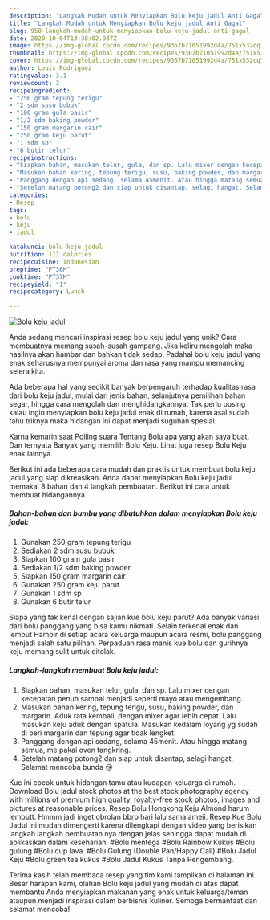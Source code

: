 ```yaml
---
description: "Langkah Mudah untuk Menyiapkan Bolu keju jadul Anti Gagal"
title: "Langkah Mudah untuk Menyiapkan Bolu keju jadul Anti Gagal"
slug: 950-langkah-mudah-untuk-menyiapkan-bolu-keju-jadul-anti-gagal
date: 2020-10-04T13:38:02.937Z
image: https://img-global.cpcdn.com/recipes/9367b71051992d4a/751x532cq70/bolu-keju-jadul-foto-resep-utama.jpg
thumbnail: https://img-global.cpcdn.com/recipes/9367b71051992d4a/751x532cq70/bolu-keju-jadul-foto-resep-utama.jpg
cover: https://img-global.cpcdn.com/recipes/9367b71051992d4a/751x532cq70/bolu-keju-jadul-foto-resep-utama.jpg
author: Louis Rodriguez
ratingvalue: 3.1
reviewcount: 3
recipeingredient:
- "250 gram tepung terigu"
- "2 sdm susu bubuk"
- "100 gram gula pasir"
- "1/2 sdm baking powder"
- "150 gram margarin cair"
- "250 gram keju parut"
- "1 sdm sp"
- "6 butir telur"
recipeinstructions:
- "Siapkan bahan, masukan telur, gula, dan sp. Lalu mixer dengan kecepatan penuh sampai menjadi seperti mayo atau mengembang."
- "Masukan bahan kering, tepung terigu, susu, baking powder, dan margarin. Aduk rata kembali, dengan mixer agar lebih cepat. Lalu masukan keju aduk dengan spatula. Masukan kedalam loyang yg sudah di beri margarin dan tepung agar tidak lengket."
- "Panggang dengan api sedang, selama 45menit. Atau hingga matang semua, me pakai oven tangkring."
- "Setelah matang potong2 dan siap untuk disantap, selagi hangat. Selamat mencoba bunda 😘"
categories:
- Resep
tags:
- bolu
- keju
- jadul

katakunci: bolu keju jadul 
nutrition: 111 calories
recipecuisine: Indonesian
preptime: "PT36M"
cooktime: "PT37M"
recipeyield: "1"
recipecategory: Lunch

---
```



![Bolu keju jadul](https://img-global.cpcdn.com/recipes/9367b71051992d4a/751x532cq70/bolu-keju-jadul-foto-resep-utama.jpg)

Anda sedang mencari inspirasi resep bolu keju jadul yang unik? Cara membuatnya memang susah-susah gampang. Jika keliru mengolah maka hasilnya akan hambar dan bahkan tidak sedap. Padahal bolu keju jadul yang enak seharusnya mempunyai aroma dan rasa yang mampu memancing selera kita.

Ada beberapa hal yang sedikit banyak berpengaruh terhadap kualitas rasa dari bolu keju jadul, mulai dari jenis bahan, selanjutnya pemilihan bahan segar, hingga cara mengolah dan menghidangkannya. Tak perlu pusing kalau ingin menyiapkan bolu keju jadul enak di rumah, karena asal sudah tahu triknya maka hidangan ini dapat menjadi suguhan spesial.

Karna kemarin saat Polling suara Tentang Bolu apa yang akan saya buat. Dan ternyata Banyak yang memilih Bolu Keju. Lihat juga resep Bolu Keju enak lainnya.


Berikut ini ada beberapa cara mudah dan praktis untuk membuat bolu keju jadul yang siap dikreasikan. Anda dapat menyiapkan Bolu keju jadul memakai 8 bahan dan 4 langkah pembuatan. Berikut ini cara untuk membuat hidangannya.

<!--inarticleads1-->

##### Bahan-bahan dan bumbu yang dibutuhkan dalam menyiapkan Bolu keju jadul:

1. Gunakan 250 gram tepung terigu
1. Sediakan 2 sdm susu bubuk
1. Siapkan 100 gram gula pasir
1. Sediakan 1/2 sdm baking powder
1. Siapkan 150 gram margarin cair
1. Gunakan 250 gram keju parut
1. Gunakan 1 sdm sp
1. Gunakan 6 butir telur


Siapa yang tak kenal dengan sajian kue bolu keju parut? Ada banyak variasi dari bolu panggang yang bisa kamu nikmati. Selain terkenal enak dan lembut Hampir di setiap acara keluarga maupun acara resmi, bolu panggang menjadi salah satu pilihan. Perpaduan rasa manis kue bolu dan gurihnya keju memang sulit untuk ditolak. 

<!--inarticleads2-->

##### Langkah-langkah membuat Bolu keju jadul:

1. Siapkan bahan, masukan telur, gula, dan sp. Lalu mixer dengan kecepatan penuh sampai menjadi seperti mayo atau mengembang.
1. Masukan bahan kering, tepung terigu, susu, baking powder, dan margarin. Aduk rata kembali, dengan mixer agar lebih cepat. Lalu masukan keju aduk dengan spatula. Masukan kedalam loyang yg sudah di beri margarin dan tepung agar tidak lengket.
1. Panggang dengan api sedang, selama 45menit. Atau hingga matang semua, me pakai oven tangkring.
1. Setelah matang potong2 dan siap untuk disantap, selagi hangat. Selamat mencoba bunda 😘


Kue ini cocok untuk hidangan tamu atau kudapan keluarga di rumah. Download Bolu jadul stock photos at the best stock photography agency with millions of premium high quality, royalty-free stock photos, images and pictures at reasonable prices. Resep Bolu Hongkong Keju Almond harum lembutt. Hmmm jadi inget obrolan bbrp hari lalu sama ameii. Resep Kue Bolu Jadul ini mudah dimengerti karena dilengkapi dengan video yang berisikan langkah langkah pembuatan nya dengan jelas sehingga dapat mudah di aplikasikan dalam keseharian. #Bolu mentega #Bolu Rainbow Kukus #Bolu gulung #Bolu cup lava. #Bolu Gulung (Double Pan/Happy Call) #Bolu Jadul Keju #Bolu green tea kukus #Bolu Jadul Kukus Tanpa Pengembang. 

Terima kasih telah membaca resep yang tim kami tampilkan di halaman ini. Besar harapan kami, olahan Bolu keju jadul yang mudah di atas dapat membantu Anda menyiapkan makanan yang enak untuk keluarga/teman ataupun menjadi inspirasi dalam berbisnis kuliner. Semoga bermanfaat dan selamat mencoba!
